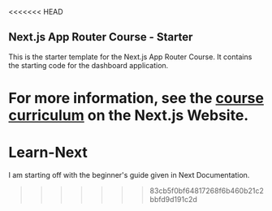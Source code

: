 <<<<<<< HEAD
## Next.js App Router Course - Starter

This is the starter template for the Next.js App Router Course. It contains the starting code for the dashboard application.

For more information, see the [course curriculum](https://nextjs.org/learn) on the Next.js Website.
=======
# Learn-Next
I am starting off with the beginner's guide given in Next Documentation.
>>>>>>> 83cb5f0bf64817268f6b460b21c2bbfd9d191c2d

